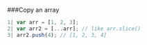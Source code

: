 ###Copy an array

```javascript
1| var arr = [1, 2, 3];
2| var arr2 = [...arr]; // like arr.slice()
3| arr2.push(4); // [1, 2, 3, 4]
```